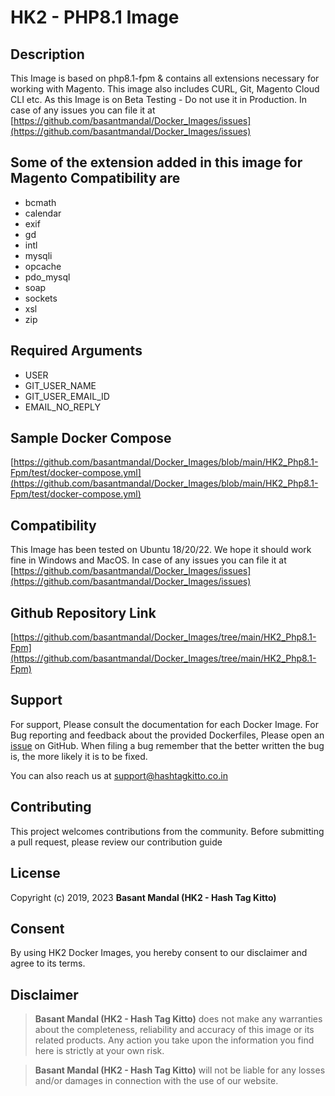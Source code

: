 # HK2 - PHP8.1 Image

## Description

This Image is based on php8.1-fpm & contains all extensions necessary for working with Magento. This image also includes CURL, Git, Magento Cloud CLI etc. As this Image is on Beta Testing - Do not use it in Production. In case of any issues you can file it at [https://github.com/basantmandal/Docker_Images/issues](https://github.com/basantmandal/Docker_Images/issues)

## Some of the extension added in this image for Magento Compatibility are

- bcmath
- calendar
- exif
- gd
- intl
- mysqli
- opcache
- pdo_mysql
- soap
- sockets
- xsl
- zip

## Required Arguments

- USER
- GIT_USER_NAME
- GIT_USER_EMAIL_ID
- EMAIL_NO_REPLY

## Sample Docker Compose

[https://github.com/basantmandal/Docker_Images/blob/main/HK2_Php8.1-Fpm/test/docker-compose.yml](https://github.com/basantmandal/Docker_Images/blob/main/HK2_Php8.1-Fpm/test/docker-compose.yml)

## Compatibility

This Image has been tested on Ubuntu 18/20/22. We hope it should work fine in Windows and MacOS. In case of any issues you can file it at [https://github.com/basantmandal/Docker_Images/issues](https://github.com/basantmandal/Docker_Images/issues)

## Github Repository Link

[https://github.com/basantmandal/Docker_Images/tree/main/HK2_Php8.1-Fpm](https://github.com/basantmandal/Docker_Images/tree/main/HK2_Php8.1-Fpm)

## Support

For support, Please consult the documentation for each Docker Image. For Bug reporting and feedback about the provided Dockerfiles, Please open an [issue](https://github.com/basantmandal/Docker_Images/issues) on GitHub. When filing a bug remember that the better written the bug is, the more likely it is to be fixed.

You can also reach us at <support@hashtagkitto.co.in>

## Contributing

This project welcomes contributions from the community. Before submitting a pull request, please review our contribution guide

## License

Copyright (c) 2019, 2023 **Basant Mandal (HK2 - Hash Tag Kitto)**

## Consent

By using HK2 Docker Images, you hereby consent to our disclaimer and agree to its terms.

## Disclaimer

> **Basant Mandal (HK2 - Hash Tag Kitto)** does not make any warranties about the completeness, reliability and accuracy of this image or its related products. Any action you take upon the information you find here is strictly at your own risk.

> **Basant Mandal (HK2 - Hash Tag Kitto)** will not be liable for any losses and/or damages in connection with the use of our website.
